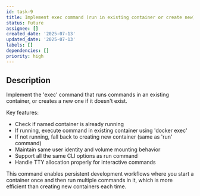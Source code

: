 ```yaml
---
id: task-9
title: Implement exec command (run in existing container or create new)
status: Future
assignee: []
created_date: '2025-07-13'
updated_date: '2025-07-13'
labels: []
dependencies: []
priority: high
---
```


## Description

Implement the 'exec' command that runs commands in an existing container, or creates a new one if it doesn't exist.

Key features:
- Check if named container is already running
- If running, execute command in existing container using 'docker exec'
- If not running, fall back to creating new container (same as 'run' command)
- Maintain same user identity and volume mounting behavior
- Support all the same CLI options as run command
- Handle TTY allocation properly for interactive commands

This command enables persistent development workflows where you start a container once and then run multiple commands in it, which is more efficient than creating new containers each time.
